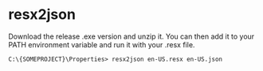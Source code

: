 # resx2json

Download the release .exe version and unzip it. You can then add it to your PATH environment variable and run it with your .resx file.

```
C:\{SOMEPROJECT}\Properties> resx2json en-US.resx en-US.json
```

